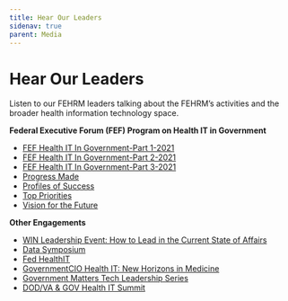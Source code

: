 ```yaml
---
title: Hear Our Leaders
sidenav: true
parent: Media
---
```

# Hear Our Leaders

Listen to our FEHRM leaders talking about the FEHRM’s activities and the broader health information technology space.

**Federal Executive Forum (FEF) Program on Health IT in Government** 

* [FEF Health IT In Government-Part 1-2021](https:/www.youtube.com/watch%3fv=FZrzsxa7h3I&list=PL93B37A8E2F403D3A&index=1%20%3e)
* [FEF Health IT In Government-Part 2-2021](https:/www.youtube.com/watch%3fv=QoVFLUL82pA&list=PL93B37A8E2F403D3A&index=2%20%3e)
* [FEF Health IT In Government-Part 3-2021](https:/www.youtube.com/watch%3fv=4wpOGi8qg0M&list=PL93B37A8E2F403D3A&index=3%20%3e)
* [Progress Made](https:/www.youtube.com/watch%3fv=UCR0ZVb4RNw&list=PL93B37A8E2F403D3A&index=16%20%3e)
* [Profiles of Success](https:/www.youtube.com/watch%3fv=dkwKOcLQjUk&list=PL93B37A8E2F403D3A&index=17%20%3e)
* [Top Priorities](https://www.youtube.com/watch?v=bGlXyMrmZy0&list=PL93B37A8E2F403D3A&index=18%20%3e)
* [Vision for the Future ](https:/www.youtube.com/watch%3fv=8pt0IP3YM58&list=PL93B37A8E2F403D3A&index=19%20%3c%20%3e)

**Other Engagements**

* [WIN Leadership Event: How to Lead in the Current State of Affairs](https://youtu.be/Cs0W0i-TQJ8)
* [Data Symposium](https://www.datafoundation.org/events-list/data-symposium-2021-exploring-emerging-data-capabilities-in-government/2021)
* [Fed HealthIT](https://event.on24.com/wcc/r/2856879/4F844FBD075248CEEB8914D6232F9AB2)
* [GovernmentCIO Health IT: New Horizons in Medicine](https://governmentciomedia.com/event/health-it-new-horizons-medicine)
* [Government Matters Tech Leadership Series](http://govmatters.tv/tech-leadership-series-health)
* [DOD/VA & GOV Health IT Summit](https://dsigroup.live/archive/4898)